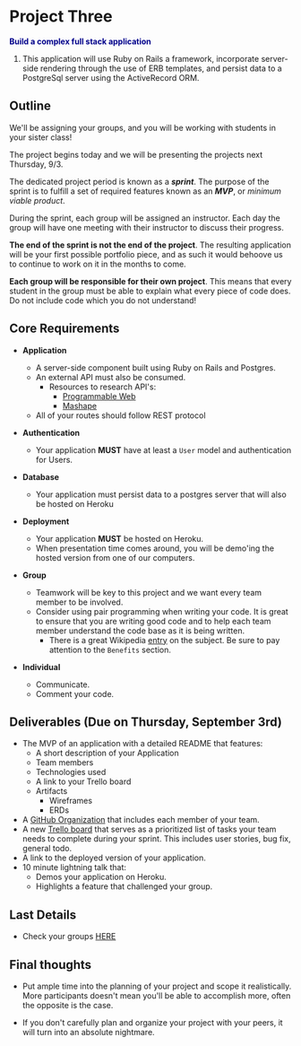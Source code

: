 # Project Three

**<span style="color:darkblue">Build a complex full stack application </span>**

1. This application will use Ruby on Rails a framework, incorporate server-side rendering through the use of ERB templates, and persist data to a PostgreSql server using the ActiveRecord ORM.

## Outline

We'll be assigning your groups, and you will be working with students in your sister class!

The project begins today and we will be presenting the projects next Thursday, 9/3.

The dedicated project period is known as a ***sprint***. The purpose of the sprint is to fulfill a set of required features known as an ***MVP***, or *minimum viable product*.

During the sprint, each group will be assigned an instructor. Each day the group will have one meeting with their instructor to discuss their progress.

**The end of the sprint is not the end of the project**. The resulting application will be your first possible portfolio piece, and as such it would behoove us to continue to work on it in the months to come.

**Each group will be responsible for their own project**. This means that every student in the group must be able to explain what every piece of code does. Do not include code which you do not understand!


## Core Requirements
- __Application__
    - A server-side component built using Ruby on Rails and Postgres.
    - An external API must also be consumed.
      - Resources to research API's:
        - [Programmable Web](http://www.programmableweb.com/)
        - [Mashape](https://www.mashape.com/)
    - All of your routes should follow REST protocol
- __Authentication__
  - Your application **MUST** have at least a `User` model and authentication for Users.

- __Database__
  - Your application must persist data to a postgres server that will also be hosted on Heroku
- __Deployment__
  - Your application **MUST** be hosted on Heroku.
  - When presentation time comes around, you will be demo'ing the hosted version from one of our computers.
- __Group__
  - Teamwork will be key to this project and we want every team member to be involved.
  - Consider using pair programming when writing your code. It is great to ensure that you are writing good code and to help each team member understand the code base as it is being written.
    - There is a great Wikipedia [entry](http://en.wikipedia.org/wiki/Pair_programming) on the subject. Be sure to pay attention to the `Benefits` section.
- __Individual__
    - Communicate.
    - Comment your code.

## Deliverables (Due on Thursday, September 3rd)

- The MVP of an application with a detailed README that features:
    - A short description of your Application
    - Team members
    - Technologies used
    - A link to your Trello board
    - Artifacts
      - Wireframes
      - ERDs
- A [GitHub Organization](https://github.com/blog/674-introducing-organizations) that includes each member of your team.
- A new [Trello board](https://trello.com/) that serves as a prioritized list of tasks your team needs to complete during your sprint. This includes user stories, bug fix, general todo.
- A link to the deployed version of your application.
-  10 minute lightning talk that:
    - Demos your application on Heroku.
    - Highlights a feature that challenged your group.

## Last Details
- Check your groups <a href="./groups.md"> HERE </a>

## Final thoughts

- Put ample time into the planning of your project and scope it realistically. More participants doesn't mean you'll be able to accomplish more, often the opposite is the case.

- If you don't carefully plan and organize your project with your peers, it will turn into an absolute nightmare.  
